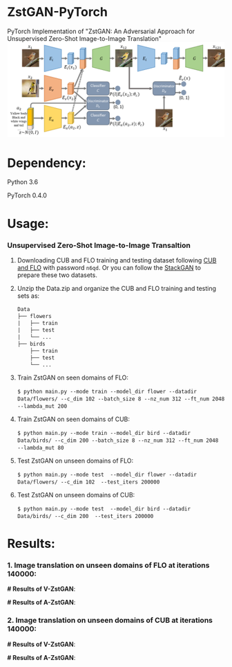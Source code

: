 # ZstGAN-PyTorch
PyTorch Implementation of "ZstGAN: An Adversarial Approach for Unsupervised Zero-Shot Image-to-Image Translation"
<img src="examples/framework.jpg" />
# Dependency:
Python 3.6

PyTorch 0.4.0

# Usage:
### Unsupervised Zero-Shot Image-to-Image Transaltion
1. Downloading CUB and FLO training and testing dataset following [CUB and FLO](https://pan.baidu.com/s/1m4a4PFpjFNMNLIdE8TlYAQ) with password `n6qd`. Or you can follow the [StackGAN](https://github.com/hanzhanggit/StackGAN) to prepare these two datasets.

2. Unzip the Data.zip and organize the CUB and FLO training and testing sets as:

       Data
       ├── flowers
       |   ├── train
       |   ├── test
       |   └── ...
       ├── birds
           ├── train
           ├── test
           └── ...
    
3. Train ZstGAN on seen domains of FLO:

   `$ python main.py --mode train --model_dir flower --datadir Data/flowers/ --c_dim 102 --batch_size 8 --nz_num 312 --ft_num 2048 --lambda_mut 200`
4. Train ZstGAN on seen domains of CUB:

   `$ python main.py --mode train --model_dir bird --datadir Data/birds/ --c_dim 200 --batch_size 8 --nz_num 312 --ft_num 2048  --lambda_mut 80`
5. Test ZstGAN on unseen domains of FLO: 

   `$ python main.py --mode test  --model_dir flower --datadir Data/flowers/ --c_dim 102  --test_iters 200000`
6. Test ZstGAN on unseen domains of CUB: 

   `$ python main.py --mode test  --model_dir bird --datadir Data/birds/ --c_dim 200  --test_iters 200000`
 # Results:
 ### 1. Image translation on unseen domains of FLO at iterations 140000:
  **# Results of V-ZstGAN**:
  
  **# Results of A-ZstGAN**:

 ### 2. Image translation on unseen domains of CUB at iterations 140000:
  **# Results of V-ZstGAN**:
  
  **# Results of A-ZstGAN**:
